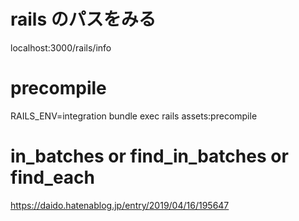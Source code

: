 # rails のパスをみる
localhost:3000/rails/info

# precompile
RAILS_ENV=integration bundle exec rails assets:precompile

# in_batches or find_in_batches or find_each
https://daido.hatenablog.jp/entry/2019/04/16/195647
